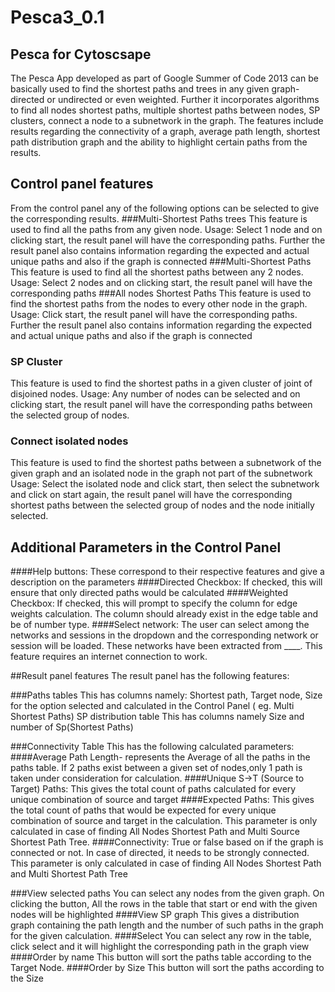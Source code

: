 # Pesca3_0.1
## Pesca for Cytoscsape 


The Pesca App developed as part of Google Summer of Code 2013 can be basically used to find the shortest paths and trees in any given graph- directed or undirected or even weighted. Further it incorporates algorithms to find all nodes shortest paths, multiple shortest paths between nodes, SP clusters, connect a node to a subnetwork in the graph. The features include results regarding the connectivity of a graph, average path length, shortest path distribution graph and the ability to highlight certain paths from the results.

## Control panel features


From the control panel any of the following options can be selected to give the corresponding results.
###Multi-Shortest Paths trees
This feature is used to find all the paths from any given node. 
Usage: Select 1 node and on clicking start, the result panel will have the corresponding paths. Further the result panel also contains information regarding the expected and actual unique paths and also if the graph is connected
###Multi-Shortest Paths 
This feature is used to find all the shortest paths between any 2 nodes. 
Usage: Select 2 nodes and on clicking start, the result panel will have the corresponding paths
###All nodes Shortest Paths 
This feature is used to find the shortest paths from the nodes to every other node in the graph. 
Usage: Click start, the result panel will have the corresponding paths.
 Further the result panel also contains information regarding the expected and actual unique paths and also if the graph is connected
###	SP Cluster
This feature is used to find the shortest paths in a given cluster of joint of disjoined nodes. 
Usage: Any number of nodes can be selected and on clicking start, the result panel will have the corresponding paths between the selected group of nodes. 
### 	Connect isolated nodes
This feature is used to find the shortest paths between a subnetwork of the given graph and an isolated node in the graph not part of the subnetwork 
Usage: Select the isolated node and click start, then select the subnetwork and click on start again, the result panel will have the corresponding shortest paths between the selected group of nodes and the node initially selected. 


## Additional Parameters in the Control Panel

####Help buttons: These correspond to their respective features and give a description on the parameters
####Directed Checkbox: If checked, this will ensure that only directed paths would be calculated
####Weighted Checkbox: If checked, this will prompt to specify the column for edge weights calculation. The column should already exist in the edge table and be of number type. 
####Select network: The user can select among the networks and sessions in the dropdown and the corresponding network or session will be loaded. These networks have been extracted from ____. This feature requires an internet connection to work.


##Result panel features
The result panel has the following features:

###Paths tables
This has columns namely: Shortest path, Target node, Size for the option selected and calculated in the Control Panel ( eg. Multi Shortest Paths)
SP distribution table
This has columns namely Size and number of Sp(Shortest Paths)

###Connectivity Table
 This has the following calculated parameters: 
####Average Path Length- represents the Average of all the paths in the paths table. If 2 paths exist between a given set of nodes,only 1 path is taken under consideration for calculation. 
####Unique S->T (Source to Target) Paths: This gives the total count of paths calculated for every unique combination of source and target
####Expected Paths: This gives the total count of paths that would be expected for every unique combination of source and target in the calculation. This parameter is only calculated in case of finding All Nodes Shortest Path and Multi Source Shortest Path Tree.
####Connectivity: True or false based on if the graph is connected or not. In case of directed, it needs to be strongly connected. This parameter is only calculated in case of finding All Nodes Shortest Path and Multi Shortest Path Tree


###View selected paths
 You can select any nodes from the given graph. On clicking the button, All the rows in the table that start or end with the given nodes will be highlighted
####View SP graph
This gives a distribution graph containing the path length and the number of such paths in the graph for the given calculation.
####Select
 You can select any row in the table, click select and it will highlight the corresponding path in the graph view
####Order by name
 This button will sort the paths table according to the Target Node.
####Order by Size
 This button will sort the paths according to the Size
